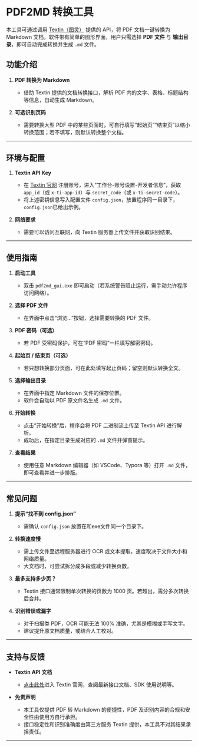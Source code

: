 # PDF2MD 转换工具

本工具可通过调用 [Textin（图灵）](https://www.textin.com/) 提供的 API，将 PDF 文档一键转换为 Markdown 文档。软件带有简单的图形界面，用户只需选择 **PDF 文件** 与 **输出目录**，即可自动完成转换并生成 `.md` 文件。

## 功能介绍

1. **PDF 转换为 Markdown**  
   - 借助 Textin 提供的文档转换接口，解析 PDF 内的文字、表格、标题结构等信息，自动生成 Markdown。

2. **可选识别页码**  
   - 需要转换大型 PDF 中的某些页面时，可自行填写“起始页”“结束页”以缩小转换范围；若不填写，则默认转换整个文档。


---

## 环境与配置

1. **Textin API Key**  
   - 在 [Textin 官网](https://www.textin.com/) 注册账号，进入“工作台-账号设置-开发者信息”，获取 `app_id`（或 `x-ti-app-id`）与 `secret_code`（或 `x-ti-secret-code`）。  
   - 将上述密钥信息写入配置文件 `config.json`，放置程序同一目录下， `config.json`已给出示例。

2. **网络要求**  
   - 需要可以访问互联网，向 Textin 服务器上传文件并获取识别结果。


---

## 使用指南

1. **启动工具**  
   - 双击 `pdf2md_gui.exe` 即可启动（若系统警告阻止运行，需手动允许程序访问网络）。

2. **选择 PDF 文件**  
   - 在界面中点击“浏览...”按钮，选择需要转换的 PDF 文件。

3. **PDF 密码（可选）**  
   - 若 PDF 受密码保护，可在“PDF 密码”一栏填写解密密码。

4. **起始页 / 结束页（可选）**  
   - 若只想转换部分页面，可在此处填写起止页码；留空则默认转换全文。

5. **选择输出目录**  
   - 在界面中指定 Markdown 文件的保存位置。  
   - 软件会自动以 PDF 原文件名生成 `.md` 文件。

6. **开始转换**  
   - 点击“开始转换”后，程序会将 PDF 二进制流上传至 Textin API 进行解析。  
   - 成功后，在指定目录生成对应的 `.md` 文件并弹窗提示。

7. **查看结果**  
   - 使用任意 Markdown 编辑器（如 VSCode、Typora 等）打开 `.md` 文件，即可查看并进一步排版。

---

## 常见问题

1. **提示“找不到 config.json”**  
   - 需确认 `config.json` 放置在和exe文件同一个目录下。  

2. **转换速度慢**  
   - 需上传文件至远程服务器进行 OCR 或文本提取，速度取决于文件大小和网络质量。  
   - 大文档时，可尝试拆分成多段或减少转换页数。

3. **最多支持多少页？**  
   - Textin 接口通常限制单次转换的页数为 1000 页。若超出，需分多次转换后合并。

4. **识别错误或漏字**  
   - 对于扫描类 PDF，OCR 可能无法 100% 准确，尤其是模糊或手写文字。  
   - 建议提升原文档质量，或结合人工校对。

---

## 支持与反馈

- **Textin API 文档**  
  - [点击此处](https://www.textin.com/)进入 Textin 官网，查阅最新接口文档、SDK 使用说明等。

- **免责声明**  
  - 本工具仅提供 PDF 转 Markdown 的便捷性，PDF 及识别内容的合规和安全性由使用方自行承担。  
  - 接口稳定性和识别准确度由第三方服务 Textin 提供，本工具不对其结果承担责任。

---
